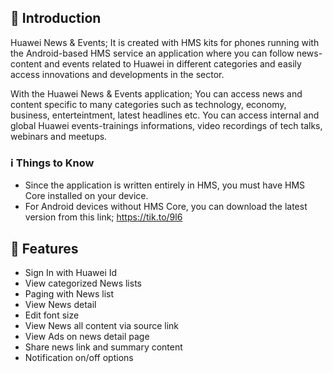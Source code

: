 ## :notebook_with_decorative_cover: Introduction 
Huawei News & Events; It is created with HMS kits for phones running with the Android-based HMS service an application where you can follow news-content and events related to Huawei in different categories and easily access innovations and developments in the sector.

With the Huawei News & Events application;
You can access news and content specific to many categories such as technology, economy, business, enterteintment, latest headlines etc.
You can access internal and global Huawei events-trainings informations, video recordings of tech talks, webinars and meetups.

### :information_source: Things to Know
- Since the application is written entirely in HMS, you must have HMS Core installed on your device.
- For Android devices without HMS Core, you can download the latest version from this link; https://tik.to/9l6

## :rocket: Features 
* Sign In with Huawei Id
* View categorized News lists
* Paging with News list 
* View News detail
* Edit font size
* View News all content via source link
* View Ads on news detail page
* Share news link and summary content
* Notification on/off options
